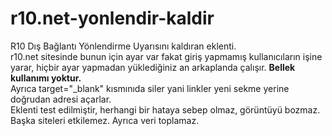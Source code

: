 # r10.net-yonlendir-kaldir
R10 Dış Bağlantı Yönlendirme Uyarısını kaldıran eklenti.<br>
r10.net sitesinde bunun için ayar var fakat giriş yapmamış kullanıcıların işine yarar, hiçbir ayar yapmadan yüklediğiniz an arkaplanda çalışır. <strong>Bellek kullanımı yoktur.</strong><br>
Ayrıca target="_blank" kısmınıda siler yani linkler yeni sekme yerine doğrudan adresi açarlar.<br>
Eklenti test edilmiştir, herhangi bir hataya sebep olmaz, görüntüyü bozmaz. Başka siteleri etkilemez. Ayrıca veri toplamaz.
